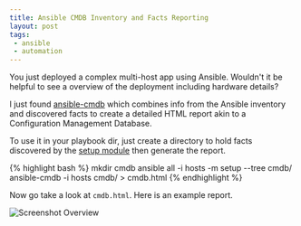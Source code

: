 ```yaml
---
title: Ansible CMDB Inventory and Facts Reporting
layout: post
tags:
 - ansible
 - automation
---
```


You just deployed a complex multi-host app using Ansible. Wouldn't it be helpful to see a overview of the deployment including hardware details?

I just found [ansible-cmdb](https://github.com/fboender/ansible-cmdb) which combines info from the Ansible inventory and discovered facts to create a detailed HTML report akin to a Configuration Management Database.

To use it in your playbook dir, just create a directory to hold facts discovered by the [setup module](http://docs.ansible.com/ansible/setup_module.html) then generate the report.

{% highlight bash %}
mkdir cmdb
ansible all -i hosts -m setup --tree cmdb/
ansible-cmdb -i hosts cmdb/ > cmdb.html
{% endhighlight %}

Now go take a look at `cmdb.html`. Here is an example report.

![Screenshot Overview](https://raw.githubusercontent.com/fboender/ansible-cmdb/master/contrib/screenshot-overview.png)

